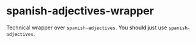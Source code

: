 # spanish-adjectives-wrapper

Technical wrapper over `spanish-adjectives`.
You should just use `spanish-adjectives`.
